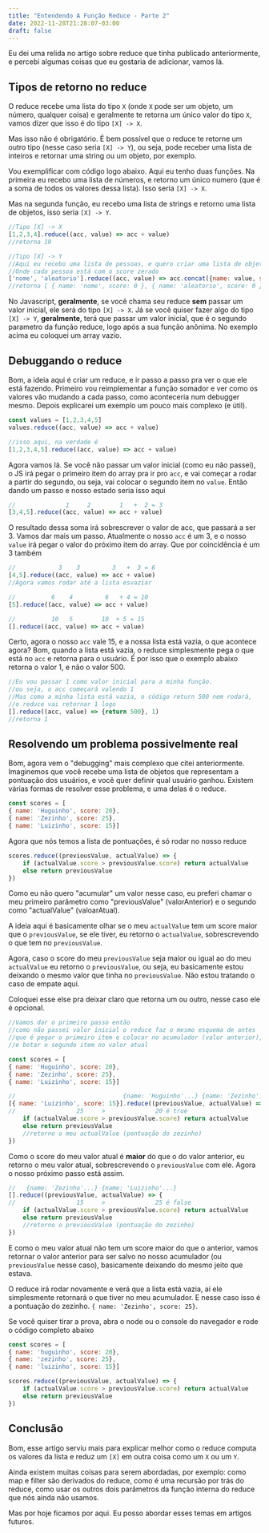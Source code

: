 ```yaml
---
title: "Entendendo A Função Reduce - Parte 2"
date: 2022-11-28T21:28:07-03:00
draft: false
---
```

Eu dei uma relida no artigo sobre reduce que tinha publicado anteriormente, e percebi algumas coisas que eu gostaria de adicionar, vamos lá.

## Tipos de retorno no reduce
O reduce recebe uma lista do tipo `X` (onde `X` pode ser um objeto, um número, qualquer coisa) e geralmente te retorna um único valor do tipo `X`, vamos dizer que isso é do tipo `[X] -> X`.

Mas isso não é obrigatório. É bem possível que o reduce te retorne um outro tipo (nesse caso seria `[X] -> Y`), ou seja, pode receber uma lista de inteiros e retornar uma string ou um objeto, por exemplo.

Vou exemplificar com código logo abaixo. Aqui eu tenho duas funções. Na primeira eu recebo uma lista de números, e retorno um único numero (que é a soma de todos os valores dessa lista). Isso seria `[X] -> X`.

Mas na segunda função, eu recebo uma lista de strings e retorno uma lista de objetos, isso seria `[X] -> Y`.

```javascript
//Tipo [X] -> X
[1,2,3,4].reduce((acc, value) => acc + value)
//retorna 10

//Tipo [X] -> Y
//Aqui eu recebo uma lista de pessoas, e quero criar uma lista de objetos
//Onde cada pessoa está com o score zerado
['nome', 'aleatorio'].reduce((acc, value) => acc.concat({name: value, score: 0}), [])
//retorna [ { name: 'nome', score: 0 }, { name: 'aleatorio', score: 0 } ]
```

No Javascript, **geralmente**, se você chama seu reduce **sem** passar um valor inicial, ele será do tipo `[X] -> X`. Já se você quiser fazer algo do tipo `[X] -> Y`, **geralmente**, terá que passar um valor inicial, que é o segundo parametro da função reduce, logo após a sua função anônima. No exemplo acima eu coloquei um array vazio.

## Debuggando o reduce
Bom, a ideia aqui é criar um reduce, e ir passo a passo pra ver o que ele está fazendo. Primeiro vou reimplementar a função somador e ver como os valores vão mudando a cada passo, como aconteceria num debugger mesmo. Depois explicarei um exemplo um pouco mais complexo (e útil).

```javascript
const values = [1,2,3,4,5]
values.reduce((acc, value) => acc + value)

//isso aqui, na verdade é
[1,2,3,4,5].reduce((acc, value) => acc + value)
```
Agora vamos lá. Se você não passar um valor inicial (como eu não passei), o JS irá pegar o primeiro item do array pra ir pro `acc`, e vai começar a rodar a partir do segundo, ou seja, vai colocar o segundo item no `value`. Então dando um passo e nosso estado seria isso aqui

```javascript
//              1     2        1   +  2 = 3
[3,4,5].reduce((acc, value) => acc + value)
```
O resultado dessa soma irá sobrescrever o valor de acc, que passará a ser 3. Vamos dar mais um passo. Atualmente o nosso `acc` é um 3, e o nosso `value` irá pegar o valor do próximo item do array. Que por coincidência é um 3 também

```javascript
//            3    3         3   +  3 = 6
[4,5].reduce((acc, value) => acc + value)
//Agora vamos rodar até a lista esvaziar

//          6    4         6   + 4 = 10
[5].reduce((acc, value) => acc + value)

//          10   5        10  + 5 = 15
[].reduce((acc, value) => acc + value)
```
Certo, agora o nosso `acc` vale 15, e a nossa lista está vazia, o que acontece agora? Bom, quando a lista está vazia, o reduce simplesmente pega o que está no `acc` e retorna para o usuário. É por isso que o exemplo abaixo retorna o valor 1, e não o valor 500.

```javascript
//Eu vou passar 1 como valor inicial para a minha função.
//ou seja, o acc começará valendo 1
//Mas como a minha lista está vazia, o código return 500 nem rodará,
//o reduce vai retornar 1 logo
[].reduce((acc, value) => {return 500}, 1)
//retorna 1
```

## Resolvendo um problema possivelmente real
Bom, agora vem o "debugging" mais complexo que citei anteriormente. Imaginemos que você recebe uma lista de objetos que representam a pontuação dos usuários, e você quer definir qual usuário ganhou. Existem várias formas de resolver esse problema, e uma delas é o reduce.

```javascript
const scores = [
{ name: 'Huguinho', score: 20},
{ name: 'Zezinho', score: 25},
{ name: 'Luizinho',	score: 15}]
```

Agora que nós temos a lista de pontuações, é só rodar no nosso reduce
```javascript
scores.reduce((previousValue, actualValue) => {
    if (actualValue.score > previousValue.score) return actualValue
    else return previousValue
})
```
Como eu não quero "acumular" um valor nesse caso, eu preferi chamar o meu primeiro parâmetro como "previousValue" (valorAnterior) e o segundo como "actualValue" (valoarAtual).

A ideia aqui é basicamente olhar se o meu `actualValue` tem um score maior que o `previousValue`, se ele tiver, eu retorno o `actualValue`, sobrescrevendo o que tem no `previousValue`.

Agora, caso o score do meu `previousValue` seja maior ou igual ao do meu `actualValue` eu retorno o `previousValue`, ou seja, eu basicamente estou deixando o mesmo valor que tinha no `previousValue`. Não estou tratando o caso de empate aqui.

Coloquei esse else pra deixar claro que retorna um ou outro, nesse caso ele é opcional.

```javascript
//Vamos dar o primeiro passo então
//como não passei valor inicial o reduce faz o mesmo esquema de antes
//que é pegar o primeiro item e colocar no acumulador (valor anterior),
//e botar o segundo item no valor atual

const scores = [
{ name: 'Huguinho', score: 20},
{ name: 'Zezinho', score: 25},
{ name: 'Luizinho',	score: 15}]

//                              {name: 'Huguinho'...} {name: 'Zezinho'...}
[{ name: 'Luizinho', score: 15}].reduce((previousValue, actualValue) => {
//                 25     >              20 é true
    if (actualValue.score > previousValue.score) return actualValue
    else return previousValue
    //retorno o meu actualValue (pontuação do zezinho)
})

```
Como o score do meu valor atual é **maior** do que o do valor anterior, eu retorno o meu valor atual, sobrescrevendo o `previousValue` com ele. Agora o nosso próximo passo está assim.

```javascript
//   {name: 'Zezinho'...} {name: 'Luizinho'...}
[].reduce((previousValue, actualValue) => {
//                 15     >              25 é false
    if (actualValue.score > previousValue.score) return actualValue
    else return previousValue
    //retorno o previousValue (pontuação do zezinho)
})

```
E como o meu valor atual não tem um score maior do que o anterior, vamos retornar o valor anterior para ser salvo no nosso acumulador (ou `previousValue` nesse caso), basicamente deixando do mesmo jeito que estava.

O reduce irá rodar novamente e verá que a lista está vazia, aí ele simplesmente retornará o que tiver no meu acumulador. E nesse caso isso é a pontuação do zezinho. `{ name: 'Zezinho', score: 25}`.

Se você quiser tirar a prova, abra o node ou o console do navegador e rode o código completo abaixo

```javascript
const scores = [
{ name: 'huguinho', score: 20},
{ name: 'zezinho', score: 25},
{ name: 'luizinho',	score: 15}]

scores.reduce((previousValue, actualValue) => {
    if (actualValue.score > previousValue.score) return actualValue
    else return previousValue
})
```

## Conclusão
Bom, esse artigo serviu mais para explicar melhor como o reduce computa os valores da lista e reduz um `[X]` em outra coisa como um `X` ou um `Y`.

Ainda existem muitas coisas para serem abordadas, por exemplo: como map e filter são derivados do reduce, como é uma recursão por trás do reduce, como usar os outros dois parâmetros da função interna do reduce que nós ainda não usamos.

Mas por hoje ficamos por aqui. Eu posso abordar esses temas em artigos futuros.
